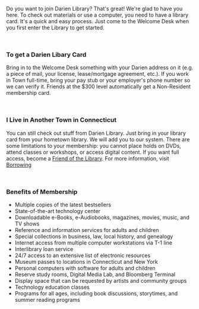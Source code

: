 <div class="row margin-bottom-30">
<div class="col-md-6">

Do you want to join Darien Library? That's great! We're glad to have you here. To check out materials or use a computer, you need to have a library card. It's a quick and easy process. Just come to the Welcome Desk when you first enter the Library to get started. 

<br />

### To get a Darien Libary Card
Bring in to the Welcome Desk something with your Darien address on it (e.g. a piece of mail, your license, lease/mortgage agreement, etc.). If you work in Town full-time, bring your pay stub or your employer's phone number so we can verify it. Friends at the $300 level automatically get a Non-Resident membership card.

<br />

### I Live in Another Town in Connecticut
You can still check out stuff from Darien Library. Just bring in your library card from your hometown library. We will add you to our system. There are some limitations to your membership: you cannot place holds on DVDs, attend classes or workshops, or access digital content. If you want full access, become a [Friend of the Library](/friends "Friend of the Library"). For more information, visit [Borrowing](/borrowing "Borrowing")

<br/>

</div>
<div class="col-md-6">

### Benefits of Membership
* Multiple copies of the latest bestsellers
* State-of-the-art technology center
* Downloadable e-Books, e-Audiobooks, magazines, movies, music, and TV shows
* Reference and information services for adults and children
* Special collections in business, law, local history, and genealogy
* Internet access from multiple computer workstations via T-1 line
* Interlibrary loan service
* 24/7 access to an extensive list of electronic resources
* Museum passes to locations in Connecticut and New York
* Personal computers with software for adults and children
* Reserve study rooms, Digital Media Lab, and Bloomberg Terminal
* Display space that can be requested by artists and community groups
* Technology education classes
* Programs for all ages, including book discussions, storytimes, and summer reading programs

</div>
</div>